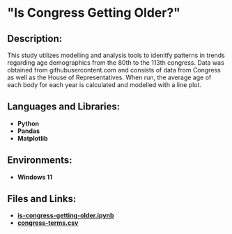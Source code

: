 <h1>"Is Congress Getting Older?"</h1>

<h2>Description:</h2>
This study utilizes modelling and analysis tools to idenitfy patterns in trends regarding age demographics from the 80th to the 113th congress. Data was obtained from githubusercontent.com and consists of data from Congress as well as the House of Representatives. When run, the average age of each body for each year is calculated and modelled with a line plot.
<br />


<h2>Languages and Libraries:</h2>

- <b>Python</b> 
- <b>Pandas</b>
- <b>Matplotlib</b>

<h2>Environments:</h2>

- <b>Windows 11</b> 

<h2>Files and Links:</h2>

- <b>[is-congress-getting-older.ipynb](https://github.com/andrew-disario/is-congress-getting-older/blob/main/is-congress-getting-older.ipynb)</b> 
- <b>[congress-terms.csv](https://raw.githubusercontent.com/fivethirtyeight/data/master/congress-age/congress-terms.csv)</b> 
